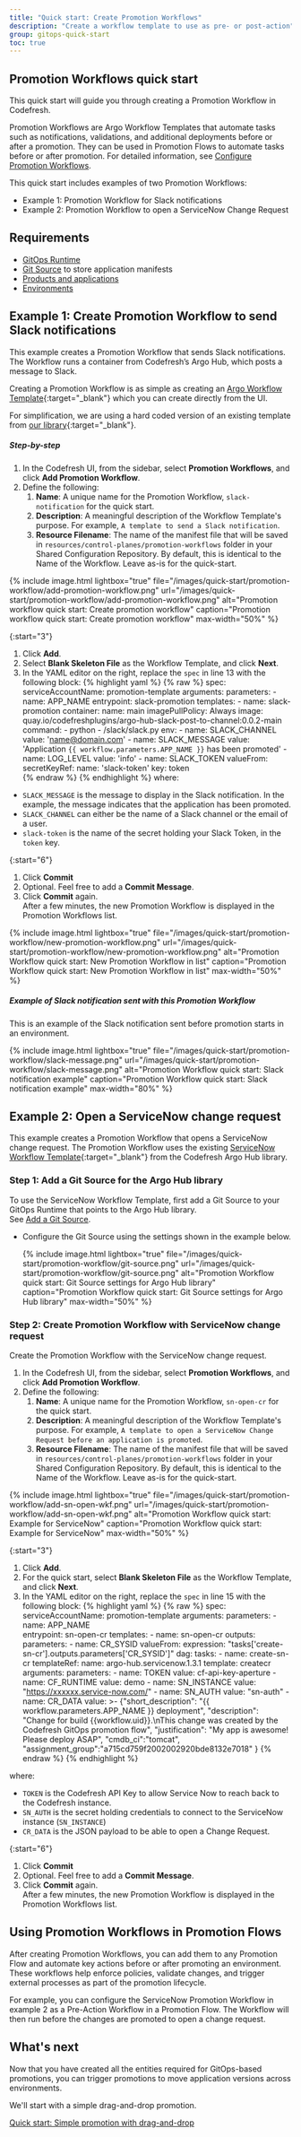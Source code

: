 ```yaml
---
title: "Quick start: Create Promotion Workflows"
description: "Create a workflow template to use as pre- or post-action"
group: gitops-quick-start
toc: true
---
```


## Promotion Workflows quick start
This quick start will guide you through creating a Promotion Workflow in Codefresh.  

Promotion Workflows are Argo Workflow Templates that automate tasks such as notifications, validations, and additional deployments before or after a promotion. They can be used in Promotion Flows to automate tasks before or after promotion.
For detailed information, see [Configure Promotion Workflows]({{site.baseurl}}/docs/promotions/promotion-workflow/).

This quick start includes examples of two Promotion Workflows:
* Example 1: Promotion Workflow for Slack notifications
* Example 2: Promotion Workflow to open a ServiceNow Change Request




## Requirements
* [GitOps Runtime]({{site.baseurl}}/docs/gitops-quick-start/quick-start-install-runtime/)
* [Git Source]({{site.baseurl}}/docs/gitops-quick-start/quick-start-configure-runtime/#add-git-source-to-runtime) to store application manifests
* [Products and applications]({{site.baseurl}}/docs/gitops-quick-start/create-app-ui/)
* [Environments]({{site.baseurl}}/docs/gitops-quick-start/quick-start-gitops-environments/)

<!---* [Shared Configuration Repository]({{site.baseurl}}/docs/installation/gitops/shared-configuration)
  this is where you promotion workflow will be stored (in the `resources/control-planes/promotion-workflows` folder) -->

## Example 1: Create Promotion Workflow to send Slack notifications

This example creates a Promotion Workflow that sends Slack notifications. The Workflow runs a container from Codefresh’s Argo Hub, which posts a message to Slack. 

Creating a Promotion Workflow is as simple as creating an [Argo Workflow Template](https://argo-workflows.readthedocs.io/en/latest/workflow-templates/){:target="\_blank"} which you can create directly from the UI.

For simplification, we are using a hard coded version of an existing template from [our library](https://github.com/codefresh-io/argo-hub/tree/main/workflows/slack/versions/0.0.2){:target="\_blank"}.

##### Step-by-step

1. In the Codefresh UI, from the sidebar, select **Promotion Workflows**, and click **Add Promotion Workflow**.
1. Define the following:
    1. **Name**: A unique name for the Promotion Workflow, `slack-notification`
    for the quick start.
    1. **Description**: A meaningful description of the Workflow Template's purpose. For example, `A template to send a Slack notification`.
    1. **Resource Filename**: The name of the manifest file that will be saved in `resources/control-planes/promotion-workflows`
    folder in your Shared Configuration Repository. By default, this is
    identical to the Name of the Workflow. Leave as-is for the
    quick-start.

{% include
	image.html
	lightbox="true"
	file="/images/quick-start/promotion-workflow/add-promotion-workflow.png"
	url="/images/quick-start/promotion-workflow/add-promotion-workflow.png"
	alt="Promotion workflow quick start: Create promotion workflow"
	caption="Promotion workflow quick start: Create promotion workflow"
  max-width="50%"
%}

{:start="3"}
1. Click **Add**.
1. Select **Blank Skeleton File** as the Workflow Template,
   and click **Next**.
1. In the YAML editor on the right, replace the `spec` in line 13 with the
   following block:
   {% highlight yaml %}
    {% raw %}
    spec:
      serviceAccountName: promotion-template
      arguments:
        parameters:
          - name: APP_NAME
      entrypoint: slack-promotion
      templates:
        - name: slack-promotion
          container:
            name: main
            imagePullPolicy: Always
            image: quay.io/codefreshplugins/argo-hub-slack-post-to-channel:0.0.2-main
            command:
              - python
              - /slack/slack.py
            env:
              - name: SLACK_CHANNEL
                value: 'name@domain.com'
              - name: SLACK_MESSAGE
                value: 'Application `{{ workflow.parameters.APP_NAME }}` has been promoted' 
              - name: LOG_LEVEL
                value: 'info'
              - name: SLACK_TOKEN
                valueFrom:
                  secretKeyRef:
                    name: 'slack-token'
                    key: token          
{% endraw %}
{% endhighlight %}
  where: 
  * `SLACK_MESSAGE` is the message to display in the Slack notification. In the example, the message indicates that the application has been promoted.
  * `SLACK_CHANNEL` can either be the name of a Slack channel or the email of a user.
  * `slack-token` is the name of the secret holding your Slack Token, in the `token` key.


{:start="6"}
1. Click **Commit**
1. Optional. Feel free to add a **Commit Message**.
1. Click **Commit** again.  
   After a few minutes, the new Promotion Workflow is displayed in the Promotion Workflows list.

{% include
	image.html
	lightbox="true"
	file="/images/quick-start/promotion-workflow/new-promotion-workflow.png"
	url="/images/quick-start/promotion-workflow/new-promotion-workflow.png"
	alt="Promotion Workflow quick start: New Promotion Workflow in list"
	caption="Promotion Workflow quick start: New Promotion Workflow in list"
 max-width="50%"
%}

##### Example of Slack notification sent with this Promotion Workflow

This is an example of the Slack notification sent before promotion starts in an environment.  

{% include
	image.html
	lightbox="true"
	file="/images/quick-start/promotion-workflow/slack-message.png"
	url="/images/quick-start/promotion-workflow/slack-message.png"
	alt="Promotion Workflow quick start: Slack notification example"
	caption="Promotion Workflow quick start: Slack notification example"
 max-width="80%"
%}

## Example 2: Open a ServiceNow change request
This example creates a Promotion Workflow that opens a ServiceNow change request. The Promotion Workflow uses the existing [ServiceNow Workflow Template](https://github.com/codefresh-io/argo-hub/tree/main/workflows/servicenow/versions/1.3.1){:target="\_blank"} from the Codefresh Argo Hub library.


### Step 1: Add a Git Source for the Argo Hub library

To use the ServiceNow Workflow Template, first add a Git Source to your GitOps Runtime that points to the Argo Hub library.  
See [Add a Git Source]({{site.baseurl}}/docs/gitops-quick-start/quick-start-configure-runtime/#add-git-source-to-runtime).

* Configure the Git Source using the settings shown in the example below.

  {% include 
	image.html 
	lightbox="true" 
	file="/images/quick-start/promotion-workflow/git-source.png" 
	url="/images/quick-start/promotion-workflow/git-source.png" 
	alt="Promotion Workflow quick start: Git Source settings for Argo Hub library" 
	caption="Promotion Workflow quick start: Git Source settings for Argo Hub library"
    max-width="50%" 
%}

### Step 2: Create Promotion Workflow with ServiceNow change request
Create the Promotion Workflow with the ServiceNow change request. 

1. In the Codefresh UI, from the sidebar, select **Promotion Workflows**, and click **Add Promotion Workflow**.
1. Define the following:
    1. **Name**: A unique name for the Promotion Workflow, `sn-open-cr`
    for the quick start.
    1. **Description**: A meaningful description of the Workflow Template's purpose. For example, `A template to open a ServiceNow Change Request before an application is promoted`.
    1. **Resource Filename**: The name of the manifest file that will be saved in `resources/control-planes/promotion-workflows`
    folder in your Shared Configuration Repository. By default, this is
    identical to the Name of the Workflow. Leave as-is for the
    quick-start.

  {% include 
	image.html 
	lightbox="true" 
	file="/images/quick-start/promotion-workflow/add-sn-open-wkf.png" 
	url="/images/quick-start/promotion-workflow/add-sn-open-wkf.png" 
	alt="Promotion Workflow quick start: Example for ServiceNow" 
	caption="Promotion Workflow quick start: Example for ServiceNow"
    max-width="50%" 
%}


{:start="3"}
1. Click **Add**.
1. For the quick start, select **Blank Skeleton File** as the Workflow Template,
   and click **Next**.
1. In the YAML editor on the right, replace the `spec` in line 15 with the
   following block:
   {% highlight yaml %}
  {% raw %}
   spec:
     serviceAccountName: promotion-template
     arguments:
       parameters:
         - name: APP_NAME   
       entrypoint: sn-open-cr
       templates:
       - name: sn-open-cr
         outputs:
           parameters:
           - name: CR_SYSID
             valueFrom:
               expression: "tasks['create-sn-cr'].outputs.parameters['CR_SYSID']"
         dag:
           tasks:
             - name: create-sn-cr
               templateRef:
                 name: argo-hub.servicenow.1.3.1
                 template: createcr
               arguments:
                 parameters:
                 - name: TOKEN
                   value: cf-api-key-aperture
                 - name: CF_RUNTIME
                   value: demo
                 - name: SN_INSTANCE
                   value: "https://xxxxxx.service-now.com/"
                 - name: SN_AUTH
                   value: "sn-auth"
                 - name: CR_DATA
                   value: >-
                     {"short_description": "{{ workflow.parameters.APP_NAME }} deployment",
                     "description": "Change for build {{workflow.uid}}.\nThis change was created by the Codefresh GitOps promotion flow",
                     "justification": "My app is awesome! Please deploy ASAP",
                     "cmdb_ci":"tomcat", "assignment_group":"a715cd759f2002002920bde8132e7018"
                     }
{% endraw %}
{% endhighlight %}

where:
* `TOKEN` is the Codefresh API Key to allow Service Now to reach back to the Codefresh instance.
* `SN_AUTH` is the secret holding credentials to connect to the ServiceNow instance (`SN_INSTANCE`)
* `CR_DATA` is the JSON payload to be able to open a Change Request.

{:start="6"}
1. Click **Commit**
1. Optional. Feel free to add a **Commit Message**.
1. Click **Commit** again.  
   After a few minutes, the new Promotion Workflow is displayed in the Promotion Workflows list.


## Using Promotion Workflows in Promotion Flows
After creating Promotion Workflows, you can add them to any Promotion Flow and automate key actions before or after promoting an environment.  
These workflows help enforce policies, validate changes, and trigger external processes as part of the promotion lifecycle.

For example, you can configure the ServiceNow Promotion Workflow in example 2 as a Pre-Action Workflow in a Promotion Flow. The Workflow will then run before the changes are promoted to open a change request.


## What's next
Now that you have created all the entities required for GitOps-based promotions, you can trigger promotions to move application versions across environments.

We'll start with a simple drag-and-drop promotion.

[Quick start: Simple promotion with drag-and-drop]({{site.baseurl}}/docs/gitops-quick-start/drag-and-drop/)
